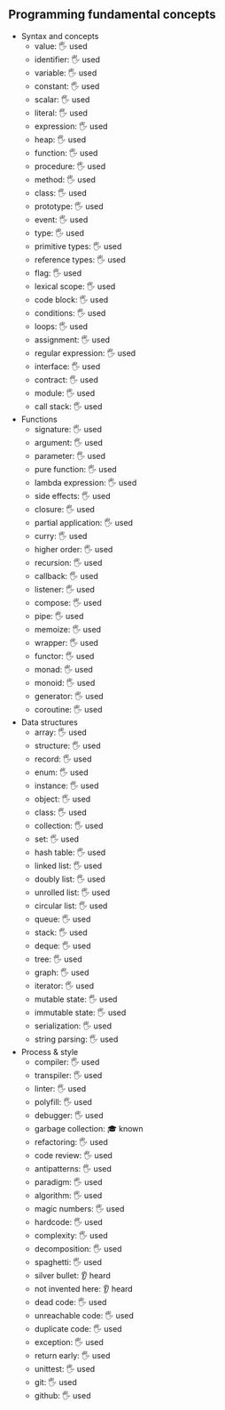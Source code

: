 ## Programming fundamental concepts

- Syntax and concepts
  - value: 🖐 used
  - identifier: 🖐 used
  - variable: 🖐 used
  - constant: 🖐 used
  - scalar: 🖐 used
  - literal: 🖐 used
  - expression: 🖐 used
  - heap: 🖐 used
  - function: 🖐 used
  - procedure: 🖐 used
  - method: 🖐 used
  - class: 🖐 used
  - prototype: 🖐 used
  - event: 🖐 used
  - type: 🖐 used
  - primitive types: 🖐 used
  - reference types: 🖐 used
  - flag: 🖐 used
  - lexical scope: 🖐 used
  - code block: 🖐 used
  - conditions: 🖐 used
  - loops: 🖐 used
  - assignment: 🖐 used
  - regular expression: 🖐 used
  - interface: 🖐 used
  - contract: 🖐 used
  - module: 🖐 used
  - call stack: 🖐 used
- Functions
  - signature: 🖐 used
  - argument: 🖐 used
  - parameter: 🖐 used
  - pure function: 🖐 used
  - lambda expression: 🖐 used
  - side effects: 🖐 used
  - closure: 🖐 used
  - partial application: 🖐 used
  - curry: 🖐 used
  - higher order: 🖐 used
  - recursion: 🖐 used
  - callback: 🖐 used
  - listener: 🖐 used
  - compose: 🖐 used
  - pipe: 🖐 used
  - memoize: 🖐 used
  - wrapper: 🖐 used
  - functor: 🖐 used
  - monad: 🖐 used
  - monoid: 🖐 used
  - generator: 🖐 used
  - coroutine: 🖐 used
- Data structures
  - array: 🖐 used
  - structure: 🖐 used
  - record: 🖐 used
  - enum: 🖐 used
  - instance: 🖐 used
  - object: 🖐 used
  - class: 🖐 used
  - collection: 🖐 used
  - set: 🖐 used
  - hash table: 🖐 used
  - linked list: 🖐 used
  - doubly list: 🖐 used
  - unrolled list: 🖐 used
  - circular list: 🖐 used
  - queue: 🖐 used
  - stack: 🖐 used
  - deque: 🖐 used
  - tree: 🖐 used
  - graph: 🖐 used
  - iterator: 🖐 used
  - mutable state: 🖐 used
  - immutable state: 🖐 used
  - serialization: 🖐 used
  - string parsing: 🖐 used
- Process & style
  - compiler: 🖐 used
  - transpiler: 🖐 used
  - linter: 🖐 used
  - polyfill: 🖐 used
  - debugger: 🖐 used
  - garbage collection: 🎓 known
  - refactoring: 🖐 used
  - code review: 🖐 used
  - antipatterns: 🖐 used
  - paradigm: 🖐 used
  - algorithm: 🖐 used
  - magic numbers: 🖐 used
  - hardcode: 🖐 used
  - complexity: 🖐 used
  - decomposition: 🖐 used
  - spaghetti: 🖐 used
  - silver bullet: 👂 heard
  - not invented here: 👂 heard
  - dead code: 🖐 used
  - unreachable code: 🖐 used
  - duplicate code: 🖐 used
  - exception: 🖐 used
  - return early: 🖐 used
  - unittest: 🖐 used
  - git: 🖐 used
  - github: 🖐 used